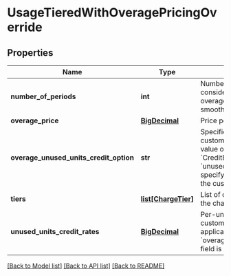 # UsageTieredWithOveragePricingOverride

## Properties
Name | Type | Description | Notes
------------ | ------------- | ------------- | -------------
**number_of_periods** | **int** | Number of periods that Zuora considers when calculating overage charges with overage smoothing.  | [optional] 
**overage_price** | [**BigDecimal**](BigDecimal.md) | Price per overage unit consumed.  | [optional] 
**overage_unused_units_credit_option** | **str** | Specifies whether to credit the customer for unused units.  If the value of this field is &#x60;CreditBySpecificRate&#x60;, use the &#x60;unusedUnitsCreditRates&#x60; field to specify the rate at which to credit the customer for unused units.  | [optional] 
**tiers** | [**list[ChargeTier]**](ChargeTier.md) | List of cumulative pricing tiers in the charge.  | [optional] 
**unused_units_credit_rates** | [**BigDecimal**](BigDecimal.md) | Per-unit rate at which to credit the customer for unused units. Only applicable if the value of the &#x60;overageUnusedUnitsCreditOption&#x60; field is &#x60;CreditBySpecificRate&#x60;.  | [optional] 

[[Back to Model list]](../README.md#documentation-for-models) [[Back to API list]](../README.md#documentation-for-api-endpoints) [[Back to README]](../README.md)

